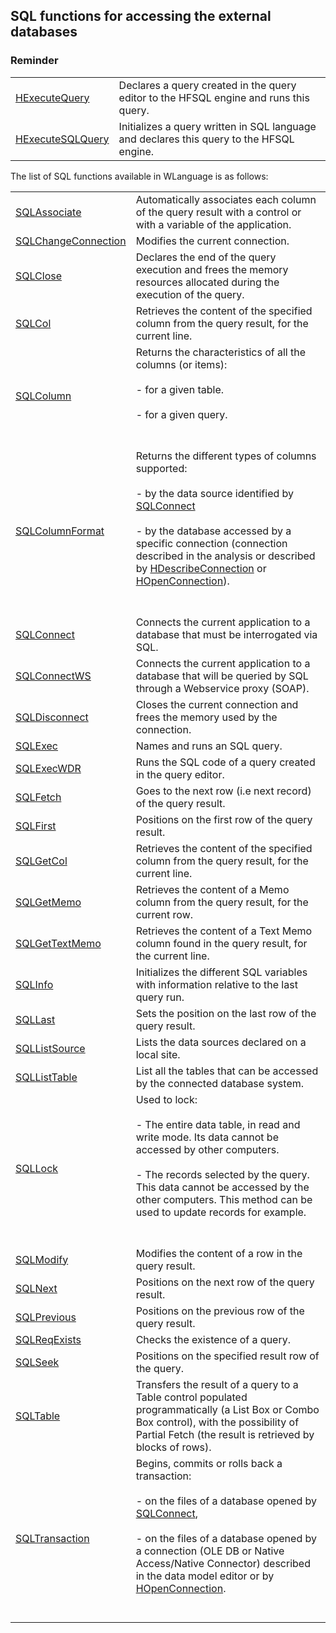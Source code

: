 


## SQL functions for accessing the external databases
			



<a name="NOTE1"></a>
<a name="NOTE1_1"></a>


### Reminder
<a name="reminder_ELTPARAGRAPHE000013"></a>






|   |   |
| --- | --- |
| [HExecuteQuery](../WDLang4/3044080.md) | Declares a query created in the query editor to the HFSQL engine and runs this query. |
| [HExecuteSQLQuery](../WDLang4/3044084.md) | Initializes a query written in SQL language and declares this query to the HFSQL engine. |




The list of SQL functions available in WLanguage is as follows: 




|   |   |
| --- | --- |
| [SQLAssociate](../WDLang4/3072004.md) | Automatically associates each column of the query result with a control or with a variable of the application. |
| [SQLChangeConnection](../WDLang4/3072016.md) | Modifies the current connection. |
| [SQLClose](../WDLang4/3072015.md) | Declares the end of the query execution and frees the memory resources allocated during the execution of the query. |
| [SQLCol](../WDLang4/3072018.md) | Retrieves the content of the specified column from the query result, for the current line. |
| [SQLColumn](../WDLang4/3072001.md) | Returns the characteristics of all the columns (or items):<br><br>- for a given table.<br><br>- for a given query.<br><br><br> |
| [SQLColumnFormat](../WDLang4/3072006.md) | Returns the different types of columns supported: <br><br>- by the data source identified by [SQLConnect](../WDLang4/3072005.md)<br><br>- by the database accessed by a specific connection (connection described in the analysis or described by [HDescribeConnection](../WDLang4/3044205.md) or [HOpenConnection](../WDLang4/3044107.md)).<br><br><br> |
| [SQLConnect](../WDLang4/3072005.md) | Connects the current application to a database that must be interrogated via SQL. |
| [SQLConnectWS](../WDLang4/1000021031.md) | Connects the current application to a database that will be queried by SQL through a Webservice proxy (SOAP). |
| [SQLDisconnect](../WDLang4/3072008.md) | Closes the current connection and frees the memory used by the connection. |
| [SQLExec](../WDLang4/3072007.md) | Names and runs an SQL query. |
| [SQLExecWDR](../WDLang4/3072010.md) | Runs the SQL code of a query created in the query editor. |
| [SQLFetch](../WDLang4/3072011.md) | Goes to the next row (i.e next record) of the query result. |
| [SQLFirst](../WDLang4/3072017.md) | Positions on the first row of the query result. |
| [SQLGetCol](../WDLang4/3072019.md) | Retrieves the content of the specified column from the query result, for the current line. |
| [SQLGetMemo](../WDLang4/3072020.md) | Retrieves the content of a Memo column from the query result, for the current row. |
| [SQLGetTextMemo](../WDLang4/3072012.md) | Retrieves the content of a Text Memo column found in the query result, for the current line. |
| [SQLInfo](../WDLang4/3072028.md) | Initializes the different SQL variables with information relative to the last query run. |
| [SQLLast](../WDLang4/3072009.md) | Sets the position on the last row of the query result. |
| [SQLListSource](../WDLang4/3072027.md) | Lists the data sources declared on a local site. |
| [SQLListTable](../WDLang4/3072021.md) | List all the tables that can be accessed by the connected database system. |
| [SQLLock](../WDLang4/3072003.md) | Used to lock:<br><br>- The entire data table, in read and write mode. Its data cannot be accessed by other computers.<br><br>- The records selected by the query. This data cannot be accessed by the other computers. This method can be used to update records for example.<br><br><br> |
| [SQLModify](../WDLang4/3072023.md) | Modifies the content of a row in the query result. |
| [SQLNext](../WDLang4/3072030.md) | Positions on the next row of the query result. |
| [SQLPrevious](../WDLang4/3072022.md) | Positions on the previous row of the query result. |
| [SQLReqExists](../WDLang4/3072026.md) | Checks the existence of a query. |
| [SQLSeek](../WDLang4/3072024.md) | Positions on the specified result row of the query. |
| [SQLTable](../WDLang4/3072031.md) | Transfers the result of a query to a Table control populated programmatically (a List Box or Combo Box control), with the possibility of Partial Fetch (the result is retrieved by blocks of rows). |
| [SQLTransaction](../WDLang4/3072029.md) | Begins, commits or rolls back a transaction:<br><br>- on the files of a database opened by [SQLConnect](../WDLang4/3072005.md),<br><br>- on the files of a database opened by a connection (OLE DB or Native Access/Native Connector) described in the data model editor or by [HOpenConnection](../WDLang4/3044107.md).<br><br><br> |






